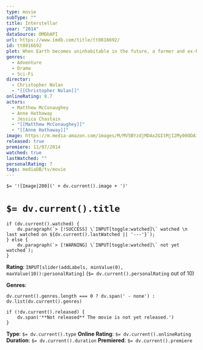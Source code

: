 ```yaml
---
type: movie
subType: ""
title: Interstellar
year: "2014"
dataSource: OMDbAPI
url: https://www.imdb.com/title/tt0816692/
id: tt0816692
plot: When Earth becomes uninhabitable in the future, a farmer and ex-NASA pilot, Joseph Cooper, is tasked to pilot a spacecraft, along with a team of researchers, to find a new planet for humans.
genres:
  - Adventure
  - Drama
  - Sci-Fi
director:
  - Christopher Nolan
  - "[[Christopher Nolan]]"
onlineRating: 8.7
actors:
  - Matthew McConaughey
  - Anne Hathaway
  - Jessica Chastain
  - "[[Matthew McConaughey]]"
  - "[[Anne Hathaway]]"
image: https://m.media-amazon.com/images/M/MV5BYzdjMDAxZGItMjI2My00ODA1LTlkNzItOWFjMDU5ZDJlYWY3XkEyXkFqcGc@._V1_SX300.jpg
released: true
premiere: 11/07/2014
watched: true
lastWatched: ""
personalRating: 7
tags: mediaDB/tv/movie
---
```


`$= '![Image|200](' + dv.current().image + ')'`

# `$= dv.current().title`

```dataviewjs
if (dv.current().watched) {
	dv.paragraph(`> [!SUCCESS] \`INPUT[toggle:watched]\` watched \n last watched on ${dv.current().lastWatched || '---'}`);
} else {
	dv.paragraph(`> [!WARNING] \`INPUT[toggle:watched]\` not yet watched`);
}
```

**Rating**:  `INPUT[slider(addLabels, minValue(0), maxValue(10)):personalRating]` (`$= dv.current().personalRating` out of 10)

**Genres**:
```dataviewjs
dv.current().genres.length === 0 ? dv.span(' - none') : dv.list(dv.current().genres)
```

```dataviewjs
if (!dv.current().released) {
	dv.span('**Not released** The movie is not yet released.')
}
```

**Type**: `$= dv.current().type`
**Online Rating**: `$= dv.current().onlineRating`
**Duration**:  `$= dv.current().duration`
**Premiered**: `$= dv.current().premiere`